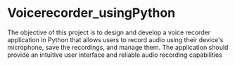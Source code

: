 # Voicerecorder_usingPython
The objective of this project is to design and develop a voice recorder application in Python that allows users to record audio using their device's microphone, save the recordings, and manage them. The application should provide an intuitive user interface and reliable audio recording capabilities
